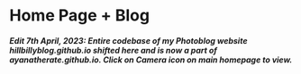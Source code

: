 <h1> Home Page + Blog </h1>

<h5> Edit 7th April, 2023: Entire codebase of my Photoblog website hillbillyblog.github.io shifted here and is now a part of ayanatherate.github.io. Click on Camera icon on main homepage to view. </h5>
